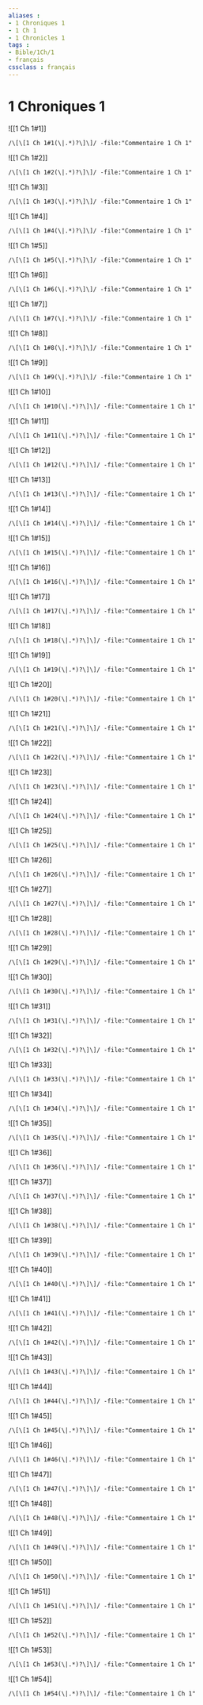 ```yaml
---
aliases : 
- 1 Chroniques 1
- 1 Ch 1
- 1 Chronicles 1
tags : 
- Bible/1Ch/1
- français
cssclass : français
---
```


# 1 Chroniques 1

![[1 Ch 1#1]]

```query
/\[\[1 Ch 1#1(\|.*)?\]\]/ -file:"Commentaire 1 Ch 1"
```

![[1 Ch 1#2]]

```query
/\[\[1 Ch 1#2(\|.*)?\]\]/ -file:"Commentaire 1 Ch 1"
```

![[1 Ch 1#3]]

```query
/\[\[1 Ch 1#3(\|.*)?\]\]/ -file:"Commentaire 1 Ch 1"
```

![[1 Ch 1#4]]

```query
/\[\[1 Ch 1#4(\|.*)?\]\]/ -file:"Commentaire 1 Ch 1"
```

![[1 Ch 1#5]]

```query
/\[\[1 Ch 1#5(\|.*)?\]\]/ -file:"Commentaire 1 Ch 1"
```

![[1 Ch 1#6]]

```query
/\[\[1 Ch 1#6(\|.*)?\]\]/ -file:"Commentaire 1 Ch 1"
```

![[1 Ch 1#7]]

```query
/\[\[1 Ch 1#7(\|.*)?\]\]/ -file:"Commentaire 1 Ch 1"
```

![[1 Ch 1#8]]

```query
/\[\[1 Ch 1#8(\|.*)?\]\]/ -file:"Commentaire 1 Ch 1"
```

![[1 Ch 1#9]]

```query
/\[\[1 Ch 1#9(\|.*)?\]\]/ -file:"Commentaire 1 Ch 1"
```

![[1 Ch 1#10]]

```query
/\[\[1 Ch 1#10(\|.*)?\]\]/ -file:"Commentaire 1 Ch 1"
```

![[1 Ch 1#11]]

```query
/\[\[1 Ch 1#11(\|.*)?\]\]/ -file:"Commentaire 1 Ch 1"
```

![[1 Ch 1#12]]

```query
/\[\[1 Ch 1#12(\|.*)?\]\]/ -file:"Commentaire 1 Ch 1"
```

![[1 Ch 1#13]]

```query
/\[\[1 Ch 1#13(\|.*)?\]\]/ -file:"Commentaire 1 Ch 1"
```

![[1 Ch 1#14]]

```query
/\[\[1 Ch 1#14(\|.*)?\]\]/ -file:"Commentaire 1 Ch 1"
```

![[1 Ch 1#15]]

```query
/\[\[1 Ch 1#15(\|.*)?\]\]/ -file:"Commentaire 1 Ch 1"
```

![[1 Ch 1#16]]

```query
/\[\[1 Ch 1#16(\|.*)?\]\]/ -file:"Commentaire 1 Ch 1"
```

![[1 Ch 1#17]]

```query
/\[\[1 Ch 1#17(\|.*)?\]\]/ -file:"Commentaire 1 Ch 1"
```

![[1 Ch 1#18]]

```query
/\[\[1 Ch 1#18(\|.*)?\]\]/ -file:"Commentaire 1 Ch 1"
```

![[1 Ch 1#19]]

```query
/\[\[1 Ch 1#19(\|.*)?\]\]/ -file:"Commentaire 1 Ch 1"
```

![[1 Ch 1#20]]

```query
/\[\[1 Ch 1#20(\|.*)?\]\]/ -file:"Commentaire 1 Ch 1"
```

![[1 Ch 1#21]]

```query
/\[\[1 Ch 1#21(\|.*)?\]\]/ -file:"Commentaire 1 Ch 1"
```

![[1 Ch 1#22]]

```query
/\[\[1 Ch 1#22(\|.*)?\]\]/ -file:"Commentaire 1 Ch 1"
```

![[1 Ch 1#23]]

```query
/\[\[1 Ch 1#23(\|.*)?\]\]/ -file:"Commentaire 1 Ch 1"
```

![[1 Ch 1#24]]

```query
/\[\[1 Ch 1#24(\|.*)?\]\]/ -file:"Commentaire 1 Ch 1"
```

![[1 Ch 1#25]]

```query
/\[\[1 Ch 1#25(\|.*)?\]\]/ -file:"Commentaire 1 Ch 1"
```

![[1 Ch 1#26]]

```query
/\[\[1 Ch 1#26(\|.*)?\]\]/ -file:"Commentaire 1 Ch 1"
```

![[1 Ch 1#27]]

```query
/\[\[1 Ch 1#27(\|.*)?\]\]/ -file:"Commentaire 1 Ch 1"
```

![[1 Ch 1#28]]

```query
/\[\[1 Ch 1#28(\|.*)?\]\]/ -file:"Commentaire 1 Ch 1"
```

![[1 Ch 1#29]]

```query
/\[\[1 Ch 1#29(\|.*)?\]\]/ -file:"Commentaire 1 Ch 1"
```

![[1 Ch 1#30]]

```query
/\[\[1 Ch 1#30(\|.*)?\]\]/ -file:"Commentaire 1 Ch 1"
```

![[1 Ch 1#31]]

```query
/\[\[1 Ch 1#31(\|.*)?\]\]/ -file:"Commentaire 1 Ch 1"
```

![[1 Ch 1#32]]

```query
/\[\[1 Ch 1#32(\|.*)?\]\]/ -file:"Commentaire 1 Ch 1"
```

![[1 Ch 1#33]]

```query
/\[\[1 Ch 1#33(\|.*)?\]\]/ -file:"Commentaire 1 Ch 1"
```

![[1 Ch 1#34]]

```query
/\[\[1 Ch 1#34(\|.*)?\]\]/ -file:"Commentaire 1 Ch 1"
```

![[1 Ch 1#35]]

```query
/\[\[1 Ch 1#35(\|.*)?\]\]/ -file:"Commentaire 1 Ch 1"
```

![[1 Ch 1#36]]

```query
/\[\[1 Ch 1#36(\|.*)?\]\]/ -file:"Commentaire 1 Ch 1"
```

![[1 Ch 1#37]]

```query
/\[\[1 Ch 1#37(\|.*)?\]\]/ -file:"Commentaire 1 Ch 1"
```

![[1 Ch 1#38]]

```query
/\[\[1 Ch 1#38(\|.*)?\]\]/ -file:"Commentaire 1 Ch 1"
```

![[1 Ch 1#39]]

```query
/\[\[1 Ch 1#39(\|.*)?\]\]/ -file:"Commentaire 1 Ch 1"
```

![[1 Ch 1#40]]

```query
/\[\[1 Ch 1#40(\|.*)?\]\]/ -file:"Commentaire 1 Ch 1"
```

![[1 Ch 1#41]]

```query
/\[\[1 Ch 1#41(\|.*)?\]\]/ -file:"Commentaire 1 Ch 1"
```

![[1 Ch 1#42]]

```query
/\[\[1 Ch 1#42(\|.*)?\]\]/ -file:"Commentaire 1 Ch 1"
```

![[1 Ch 1#43]]

```query
/\[\[1 Ch 1#43(\|.*)?\]\]/ -file:"Commentaire 1 Ch 1"
```

![[1 Ch 1#44]]

```query
/\[\[1 Ch 1#44(\|.*)?\]\]/ -file:"Commentaire 1 Ch 1"
```

![[1 Ch 1#45]]

```query
/\[\[1 Ch 1#45(\|.*)?\]\]/ -file:"Commentaire 1 Ch 1"
```

![[1 Ch 1#46]]

```query
/\[\[1 Ch 1#46(\|.*)?\]\]/ -file:"Commentaire 1 Ch 1"
```

![[1 Ch 1#47]]

```query
/\[\[1 Ch 1#47(\|.*)?\]\]/ -file:"Commentaire 1 Ch 1"
```

![[1 Ch 1#48]]

```query
/\[\[1 Ch 1#48(\|.*)?\]\]/ -file:"Commentaire 1 Ch 1"
```

![[1 Ch 1#49]]

```query
/\[\[1 Ch 1#49(\|.*)?\]\]/ -file:"Commentaire 1 Ch 1"
```

![[1 Ch 1#50]]

```query
/\[\[1 Ch 1#50(\|.*)?\]\]/ -file:"Commentaire 1 Ch 1"
```

![[1 Ch 1#51]]

```query
/\[\[1 Ch 1#51(\|.*)?\]\]/ -file:"Commentaire 1 Ch 1"
```

![[1 Ch 1#52]]

```query
/\[\[1 Ch 1#52(\|.*)?\]\]/ -file:"Commentaire 1 Ch 1"
```

![[1 Ch 1#53]]

```query
/\[\[1 Ch 1#53(\|.*)?\]\]/ -file:"Commentaire 1 Ch 1"
```

![[1 Ch 1#54]]

```query
/\[\[1 Ch 1#54(\|.*)?\]\]/ -file:"Commentaire 1 Ch 1"
```

